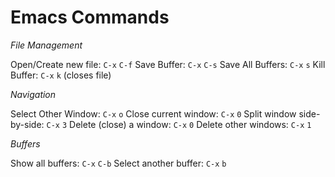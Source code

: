 # Emacs Commands

_File Management_

Open/Create new file: `C-x` `C-f` Save Buffer: `C-x` `C-s` Save All Buffers: `C-x` `s` Kill Buffer: `C-x` `k` \(closes file\)

_Navigation_

Select Other Window: `C-x` `o` Close current window: `C-x` `0` Split window side-by-side: `C-x` `3` Delete \(close\) a window: `C-x` `0` Delete other windows: `C-x` `1`

_Buffers_

Show all buffers: `C-x` `C-b` Select another buffer: `C-x` `b`

